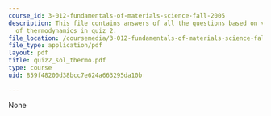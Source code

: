 ```yaml
---
course_id: 3-012-fundamentals-of-materials-science-fall-2005
description: This file contains answers of all the questions based on various topics
  of thermodynamics in quiz 2.
file_location: /coursemedia/3-012-fundamentals-of-materials-science-fall-2005/859f48200d38bcc7e624a663295da10b_quiz2_sol_thermo.pdf
file_type: application/pdf
layout: pdf
title: quiz2_sol_thermo.pdf
type: course
uid: 859f48200d38bcc7e624a663295da10b

---
```

None